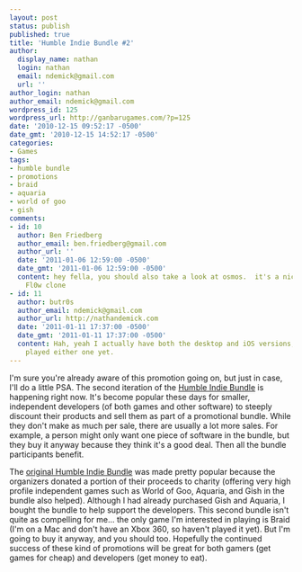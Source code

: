 ```yaml
---
layout: post
status: publish
published: true
title: 'Humble Indie Bundle #2'
author:
  display_name: nathan
  login: nathan
  email: ndemick@gmail.com
  url: ''
author_login: nathan
author_email: ndemick@gmail.com
wordpress_id: 125
wordpress_url: http://ganbarugames.com/?p=125
date: '2010-12-15 09:52:17 -0500'
date_gmt: '2010-12-15 14:52:17 -0500'
categories:
- Games
tags:
- humble bundle
- promotions
- braid
- aquaria
- world of goo
- gish
comments:
- id: 10
  author: Ben Friedberg
  author_email: ben.friedberg@gmail.com
  author_url: ''
  date: '2011-01-06 12:59:00 -0500'
  date_gmt: '2011-01-06 12:59:00 -0500'
  content: hey fella, you should also take a look at osmos.  it's a nice, ambient
    Fl0w clone
- id: 11
  author: butr0s
  author_email: ndemick@gmail.com
  author_url: http://nathandemick.com
  date: '2011-01-11 17:37:00 -0500'
  date_gmt: '2011-01-11 17:37:00 -0500'
  content: Hah, yeah I actually have both the desktop and iOS versions, but haven't
    played either one yet.
---
```

<p>I'm sure you're already aware of this promotion going on, but just in case, I'll do a little PSA. The second iteration of the <a href="http://www.humblebundle.com/">Humble Indie Bundle</a> is happening right now. It's become popular these days for smaller, independent developers (of both games and other software) to steeply discount their products and sell them as part of a promotional bundle. While they don't make as much per sale, there are usually a lot more sales. For example, a person might only want one piece of software in the bundle, but they buy it anyway because they think it's a good deal. Then all the bundle participants benefit. </p>
<p>The <a href="http://www.wolfire.com/humble">original Humble Indie Bundle</a> was made pretty popular because the organizers donated a portion of their proceeds to charity (offering very high profile independent games such as World of Goo, Aquaria, and Gish in the bundle also helped). Although I had already purchased Gish and Aquaria, I bought the bundle to help support the developers. This second bundle isn't quite as compelling for me... the only game I'm interested in playing is Braid (I'm on a Mac and don't have an Xbox 360, so haven't played it yet). But I'm going to buy it anyway, and you should too. Hopefully the continued success of these kind of promotions will be great for both gamers (get games for cheap) and developers (get money to eat).</p>
